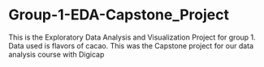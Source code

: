 # Group-1-EDA-Capstone_Project
This is the Exploratory Data Analysis and Visualization Project for group 1. Data used is flavors of cacao.
This was the Capstone project for our data analysis course with Digicap

